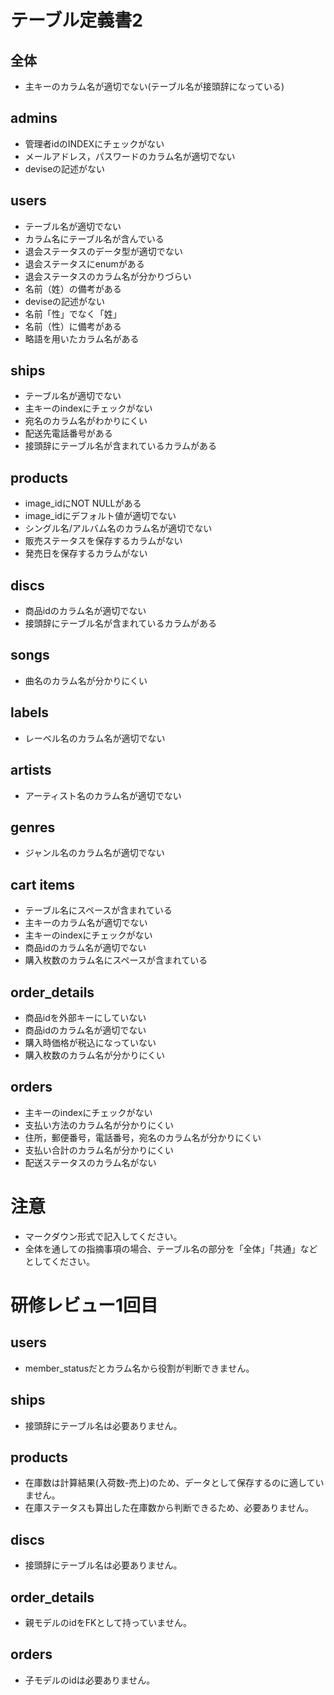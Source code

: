 # テーブル定義書2
## 全体
- 主キーのカラム名が適切でない(テーブル名が接頭辞になっている)

## admins
- 管理者idのINDEXにチェックがない
- メールアドレス，パスワードのカラム名が適切でない
- deviseの記述がない

## users
- テーブル名が適切でない
- カラム名にテーブル名が含んでいる
- 退会ステータスのデータ型が適切でない
- 退会ステータスにenumがある
- 退会ステータスのカラム名が分かりづらい
- 名前（姓）の備考がある
- deviseの記述がない
- 名前「性」でなく「姓」
- 名前（性）に備考がある
- 略語を用いたカラム名がある

## ships
- テーブル名が適切でない
- 主キーのindexにチェックがない
- 宛名のカラム名がわかりにくい
- 配送先電話番号がある
- 接頭辞にテーブル名が含まれているカラムがある

## products
- image_idにNOT NULLがある
- image_idにデフォルト値が適切でない
- シングル名/アルバム名のカラム名が適切でない
- 販売ステータスを保存するカラムがない
- 発売日を保存するカラムがない

## discs
- 商品idのカラム名が適切でない
- 接頭辞にテーブル名が含まれているカラムがある

## songs
- 曲名のカラム名が分かりにくい

## labels
- レーベル名のカラム名が適切でない

## artists
- アーティスト名のカラム名が適切でない

## genres
- ジャンル名のカラム名が適切でない

## cart items
- テーブル名にスペースが含まれている 
- 主キーのカラム名が適切でない
- 主キーのindexにチェックがない
- 商品idのカラム名が適切でない
- 購入枚数のカラム名にスペースが含まれている

## order_details
- 商品idを外部キーにしていない
- 商品idのカラム名が適切でない
- 購入時価格が税込になっていない
- 購入枚数のカラム名が分かりにくい

## orders
- 主キーのindexにチェックがない
- 支払い方法のカラム名が分かりにくい
- 住所，郵便番号，電話番号，宛名のカラム名が分かりにくい
- 支払い合計のカラム名が分かりにくい
- 配送ステータスのカラム名がない


# 注意
* マークダウン形式で記入してください。
* 全体を通しての指摘事項の場合、テーブル名の部分を「全体」「共通」などとしてください。

# 研修レビュー1回目
## users
- member_statusだとカラム名から役割が判断できません。

## ships
- 接頭辞にテーブル名は必要ありません。

## products
- 在庫数は計算結果(入荷数-売上)のため、データとして保存するのに適していません。
- 在庫ステータスも算出した在庫数から判断できるため、必要ありません。

## discs
- 接頭辞にテーブル名は必要ありません。

## order_details
- 親モデルのidをFKとして持っていません。

## orders
- 子モデルのidは必要ありません。

